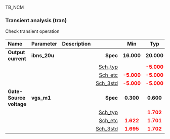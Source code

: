 TB_NCM

### Transient analysis (tran)

Check transient operation



|**Name**|**Parameter**|**Description**| |**Min**|**Typ**|**Max**| Unit|
|:---|:---|:---|---:|:---:|:---:|:---:| ---:|
|**Output current**|**ibns\_20u** || **Spec**  | **16.000** | **20.000** | **24.000** | **uA** |
| | | |<a href='results/tran_Sch_typical.html'>Sch_typ</a>| | <span style='color:red'>**-5.000**</span> |  | |
| | | |<a href='results/tran_Sch_etc.html'>Sch_etc</a>|<span style='color:red'>**-5.000**</span> | <span style='color:red'>**-5.000**</span> | <span style='color:red'>**-5.000**</span> | |
| | | |<a href='results/tran_Sch_mc.html'>Sch_3std</a>|<span style='color:red'>**-5.000**</span> | <span style='color:red'>**-5.000**</span> | <span style='color:red'>**-5.000**</span> | |
|**Gate-Source voltage**|**vgs\_m1** || **Spec**  | **0.300** | **0.600** | **0.700** | **V** |
| | | |<a href='results/tran_Sch_typical.html'>Sch_typ</a>| | <span style='color:red'>**1.702**</span> |  | |
| | | |<a href='results/tran_Sch_etc.html'>Sch_etc</a>|<span style='color:red'>**1.622**</span> | <span style='color:red'>**1.701**</span> | <span style='color:red'>**1.772**</span> | |
| | | |<a href='results/tran_Sch_mc.html'>Sch_3std</a>|<span style='color:red'>**1.695**</span> | <span style='color:red'>**1.702**</span> | <span style='color:red'>**1.709**</span> | |

